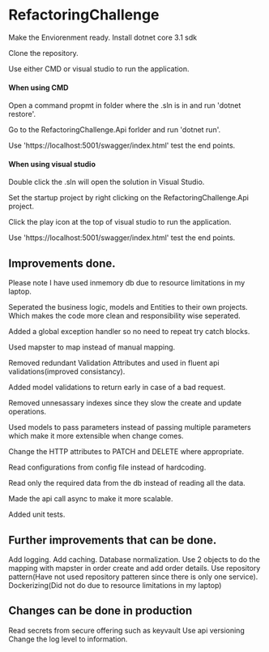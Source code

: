 # RefactoringChallenge

Make the Enviorenment ready.
Install dotnet core 3.1 sdk

Clone the repository.

Use either CMD or visual studio to run the application.

#### When using CMD

Open a command propmt in folder where the .sln is in and run 'dotnet restore'.

Go to the RefactoringChallenge.Api forlder and run 'dotnet run'.

Use 'https://localhost:5001/swagger/index.html' test the end points.

#### When using visual studio 

Double click the .sln will open the solution in Visual Studio.

Set the startup project by right clicking on the RefactoringChallenge.Api project.

Click the play icon at the top of visual studio to run the application.

Use 'https://localhost:5001/swagger/index.html' test the end points.

## Improvements done.

Please note I have used inmemory db due to resource limitations in my laptop.

Seperated the business logic, models and Entities to their own projects.
Which makes the code more clean and responsibility wise seperated.

Added a global exception handler so no need to repeat try catch blocks.

Used mapster to map instead of manual mapping.

Removed redundant Validation Attributes and used in fluent api validations(improved consistancy).

Added model validations to return early in case of a bad request.

Removed unnesassary indexes since they slow the create and update operations.

Used models to pass parameters instead of passing multiple parameters which make it more extensible when change comes.

Change the HTTP attributes to PATCH and DELETE where appropriate.

Read configurations from config file instead of hardcoding.

Read only the required data from the db instead of reading all the data.

Made the api call async to make it more scalable.

Added unit tests.

## Further improvements that can be done.

Add logging.
Add caching.
Database normalization.
Use 2 objects to do the mapping with mapster in order create and add order details.
Use repository pattern(Have not used repository patteren since there is only one service).
Dockerizing(Did not do due to resource limitations in my laptop)

## Changes can be done in production

Read secrets from secure offering such as keyvault
Use api versioning
Change the log level to information.

